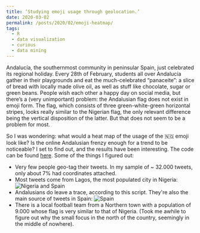 ```yaml
---
title: ’Studying emoji usage through geolocation.’
date: 2020-03-02
permalink: /posts/2020/02/emoji-heatmap/
tags:
  - R
  - data visualization
  - curious
  - data mining
---
```


Andalucía, the southernmost community in peninsular Spain, just celebrated its regional holiday. Every 28th of February, students all over Andalucía gather in their playgrounds and eat the much-celebrated “panaceite”: a slice of bread with locally made olive oil, as well as stuff like chocolate, sugar or green beans. People wish each other a happy day on social media, but there’s a (very unimportant) problem: the Andalusian flag does not exist in emoji form. The flag, which consists of three green-white-green horizontal stripes, looks really similar to the Nigerian flag, the only relevant difference being the vertical disposition of the latter. But that does not seem to be a problem for most.

So I was wondering: what would a heat map of the usage of the 🇳🇬 emoji look like? Is the online Andalusian frenzy enough for a trend to be noticeable? I set to find out, and the results have been interesting. The code can be found [here](https://github.com/malmriv/twitter_heatmap). Some of the things I figured out:

 * Very few people geo-tag their tweets. In my sample of ~ 32.000 tweets, only about 7% had coordinates attached.
 * Most tweets come from Lagos, the most populated city in Nigeria:
 ![Nigeria and Spain](https://raw.githubusercontent.com/malmriv/twitter_heatmap/master/results/world.png)
 * Andalusians do leave a trace, according to this script. They're also the main source of tweets in Spain:
 ![Spain](https://github.com/malmriv/twitter_heatmap/blob/master/results/spain.png?raw=true)
 * There is a local football team from a Northern town with a population of 9.000 whose flag is very similar to that of Nigeria. (Took me awhile to figure out why the small focus in the north of the country, seemingly in the middle of nowhere).

